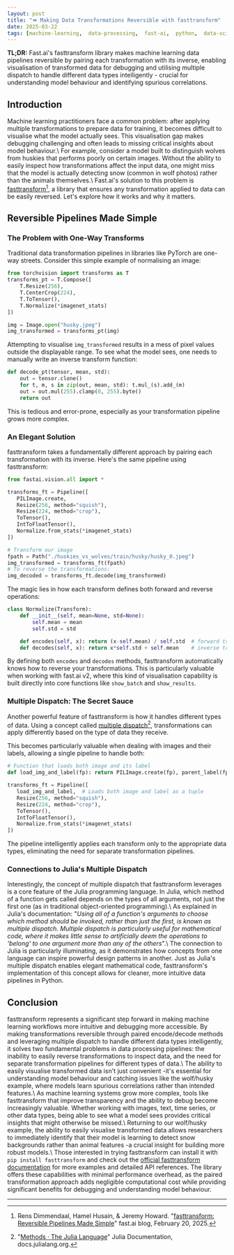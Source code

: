 ```yaml
---
layout: post
title: "⏪ Making Data Transformations Reversible with fasttransform"
date: 2025-03-22
tags: [machine-learning,  data-processing,  fast-ai,  python,  data-science,  optimisation,  best-practices,  interpretability]
---
```


**TL;DR:** Fast.ai's fasttransform library makes machine learning data pipelines reversible by pairing each transformation with its inverse, enabling visualisation of transformed data for debugging and utilising multiple dispatch to handle different data types intelligently - crucial for understanding model behaviour and identifying spurious correlations.
<!--more-->

## Introduction

Machine learning practitioners face a common problem: after applying multiple transformations to prepare data for training, it becomes difficult to visualise what the model actually sees. This visualisation gap makes debugging challenging and often leads to missing critical insights about model behaviour.\ For example, consider a model built to distinguish wolves from huskies that performs poorly on certain images. Without the ability to easily inspect how transformations affect the input data, one might miss that the model is actually detecting snow (common in wolf photos) rather than the animals themselves.\ Fast.ai's solution to this problem is [fasttransform](https://github.com/AnswerDotAI/fasttransform)[^1], a library that ensures any transformation applied to data can be easily reversed. Let's explore how it works and why it matters.

## Reversible Pipelines Made Simple

### The Problem with One-Way Transforms

Traditional data transformation pipelines in libraries like PyTorch are one-way streets. Consider this simple example of normalising an image:

```python
from torchvision import transforms as T
transforms_pt = T.Compose([
    T.Resize(256),
    T.CenterCrop(224),
    T.ToTensor(),
    T.Normalize(*imagenet_stats)
])

img = Image.open("husky.jpeg")
img_transformed = transforms_pt(img)
```

Attempting to visualise `img_transformed` results in a mess of pixel values outside the displayable range. To see what the model sees, one needs to manually write an inverse transform function:

```python
def decode_pt(tensor, mean, std):
    out = tensor.clone()
    for t, m, s in zip(out, mean, std): t.mul_(s).add_(m)
    out = out.mul(255).clamp(0, 255).byte()
    return out
```

This is tedious and error-prone, especially as your transformation pipeline grows more complex.

### An Elegant Solution

fasttransform takes a fundamentally different approach by pairing each transformation with its inverse. Here's the same pipeline using fasttransform:

```python
from fastai.vision.all import *

transforms_ft = Pipeline([
   PILImage.create,
   Resize(256, method="squish"),
   Resize(224, method="crop"),
   ToTensor(),
   IntToFloatTensor(),
   Normalize.from_stats(*imagenet_stats)
])

# Transform our image
fpath = Path("./huskies_vs_wolves/train/husky/husky_0.jpeg")
img_transformed = transforms_ft(fpath)
# To reverse the transformations:
img_decoded = transforms_ft.decode(img_transformed)
```

The magic lies in how each transform defines both forward and reverse operations:

```python
class Normalize(Transform):
    def __init__(self, mean=None, std=None):
        self.mean = mean
        self.std = std

    def encodes(self, x): return (x-self.mean) / self.std  # forward transform
    def decodes(self, x): return x*self.std + self.mean    # inverse transform
```

By defining both `encodes` and `decodes` methods, fasttransform automatically knows how to reverse your transformations. This is particularly valuable when working with fast.ai v2, where this kind of visualisation capability is built directly into core functions like `show_batch` and `show_results`.

### Multiple Dispatch: The Secret Sauce

Another powerful feature of fasttransform is how it handles different types of data. Using a concept called [multiple dispatch](https://www.youtube.com/watch?v=kc9HwsxE1OY)[^2], transformations can apply differently based on the type of data they receive.

This becomes particularly valuable when dealing with images and their labels, allowing a single pipeline to handle both:

```python
# Function that loads both image and its label
def load_img_and_label(fp): return PILImage.create(fp), parent_label(fp)

transforms_ft = Pipeline([
   load_img_and_label,  # Loads both image and label as a tuple
   Resize(256, method="squish"),
   Resize(224, method="crop"),
   ToTensor(),
   IntToFloatTensor(),
   Normalize.from_stats(*imagenet_stats)
])
```

The pipeline intelligently applies each transform only to the appropriate data types, eliminating the need for separate transformation pipelines.

### Connections to Julia's Multiple Dispatch

Interestingly, the concept of multiple dispatch that fasttransform leverages is a core feature of the Julia programming language. In Julia, which method of a function gets called depends on the types of all arguments, not just the first one (as in traditional object-oriented programming).\ As explained in Julia's documentation: "_Using all of a function's arguments to choose which method should be invoked, rather than just the first, is known as multiple dispatch. Multiple dispatch is particularly useful for mathematical code, where it makes little sense to artificially deem the operations to 'belong' to one argument more than any of the others_".\ The connection to Julia is particularly illuminating, as it demonstrates how concepts from one language can inspire powerful design patterns in another. Just as Julia's multiple dispatch enables elegant mathematical code, fasttransform's implementation of this concept allows for cleaner, more intuitive data pipelines in Python.

## Conclusion

fasttransform represents a significant step forward in making machine learning workflows more intuitive and debugging more accessible. By making transformations reversible through paired encode/decode methods and leveraging multiple dispatch to handle different data types intelligently, it solves two fundamental problems in data processing pipelines: the inability to easily reverse transformations to inspect data, and the need for separate transformation pipelines for different types of data.\ The ability to easily visualise transformed data isn't just convenient -it's essential for understanding model behaviour and catching issues like the wolf/husky example, where models learn spurious correlations rather than intended features.\ As machine learning systems grow more complex, tools like fasttransform that improve transparency and the ability to debug become increasingly valuable. Whether working with images, text, time series, or other data types, being able to see what a model sees provides critical insights that might otherwise be missed.\ Returning to our wolf/husky example, the ability to easily visualise transformed data allows researchers to immediately identify that their model is learning to detect snow backgrounds rather than animal features -a crucial insight for building more robust models.\ Those interested in trying fasttransform can install it with `pip install fasttransform` and check out the [official fasttransform documentation](https://github.com/AnswerDotAI/fasttransform) for more examples and detailed API references. The library offers these capabilities with minimal performance overhead, as the paired transformation approach adds negligible computational cost while providing significant benefits for debugging and understanding model behaviour.

---

[^1]: Rens Dimmendaal, Hamel Husain, & Jeremy Howard.
    "[fasttransform: Reversible Pipelines Made Simple](https://www.fast.ai/posts/2025-02-20-fasttransform.html)"
    fast.ai blog, February 20, 2025.

[^2]: "[Methods · The Julia Language](https://docs.julialang.org/en/v1/manual/methods/)"
    Julia Documentation, docs.julialang.org.
